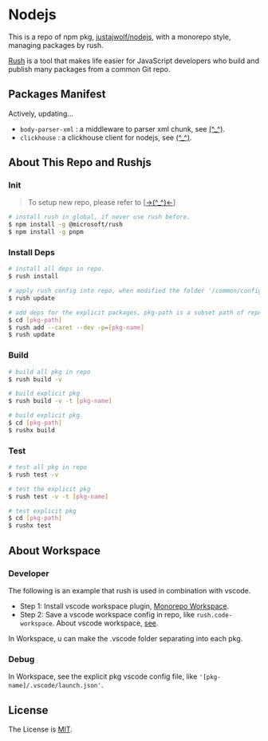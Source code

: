 # Nodejs <!-- {docsify-ignore} -->

This is a repo of npm pkg, [justajwolf/nodejs](https://github.com/justajwolf/nodejs), with a monorepo style, managing packages by rush.

[Rush](https://rushjs.io/) is a tool that makes life easier for JavaScript developers who build and publish many packages from a common Git repo.

## Packages Manifest <!-- {docsify-ignore} -->

Actively, updating...

- `body-parser-xml` : a middleware to parser xml chunk, see [(^\_^)](https://github.com/justajwolf/nodejs/tree/main/packages/body-parser-xml).
- `clickhouse` : a clickhouse client for nodejs, see [(^\_^)](https://github.com/justajwolf/nodejs/tree/main/packages/clickhouse).

## About This Repo and Rushjs <!-- {docsify-ignore} -->

### Init

> To setup new repo, please refer to [[->(^\_^)<-](https://rushjs.io/pages/maintainer/setup_new_repo/)]

```bash
# install rush in global, if never use rush before.
$ npm install -g @microsoft/rush
$ npm install -g pnpm
```

### Install Deps

```bash
# install all deps in repo.
$ rush install

# apply rush config into repo, when modified the folder '/common/config/rush/*' and the file 'rush.json' in root.
$ rush update

# add deps for the explicit packages, pkg-path is a subset path of repo, --dev map to devDependencies in package.json
$ cd [pkg-path]
$ rush add --caret --dev -p=[pkg-name]
$ rush update
```

### Build

```bash
# build all pkg in repo
$ rush build -v

# build explicit pkg
$ rush build -v -t [pkg-name]

# build explicit pkg
$ cd [pkg-path]
$ rushx build
```

### Test

```bash
# test all pkg in repo
$ rush test -v

# test the explicit pkg
$ rush test -v -t [pkg-name]

# test explicit pkg
$ cd [pkg-path]
$ rushx test
```

## About Workspace <!-- {docsify-ignore} -->

### Developer

The following is an example that rush is used in combination with vscode.

- Step 1: Install vscode workspace plugin, [Monorepo Workspace](https://marketplace.visualstudio.com/items?itemName=folke.vscode-monorepo-workspace).
- Step 2: Save a vscode workspace config in repo, like `rush.code-workspace`. About vscode workspace, [see](https://code.visualstudio.com/docs/editor/workspaces).

In Workspace, u can make the .vscode folder separating into each pkg.

### Debug

In Workspace, see the explicit pkg vscode config file, like `'[pkg-name]/.vscode/launch.json'`.

## License <!-- {docsify-ignore} -->

The License is [MIT](LICENSE).
